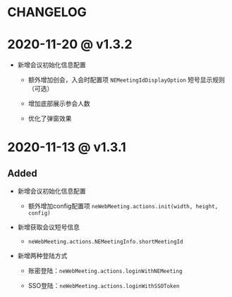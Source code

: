 # CHANGELOG


# 2020-11-20 @ v1.3.2


* 新增会议初始化信息配置

  - 额外增加创会，入会时配置项 `NEMeetingIdDisplayOption` 短号显示规则（可选）

  - 增加底部展示参会人数

  - 优化了弹窗效果

# 2020-11-13 @ v1.3.1

## Added

* 新增会议初始化信息配置
  
  - 额外增加config配置项 `neWebMeeting.actions.init(width, height, config)`

* 新增获取会议短号信息

  - `neWebMeeting.actions.NEMeetingInfo.shortMeetingId`

* 新增两种登陆方式

  - 账密登陆：`neWebMeeting.actions.loginWithNEMeeting`

  - SSO登陆：`neWebMeeting.actions.loginWithSSOToken`